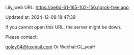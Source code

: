 Lily_web URL: https://ae6d-61-165-102-156.ngrok-free.app

Updated at: 2024-12-09 18:47:39

If you cannot open this URL, the server might be down.

Please contact: 

goley04@foxmail.com Or Wechat:GL_yeaH